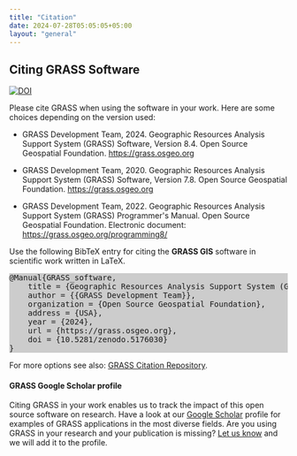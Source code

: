 ```yaml
---
title: "Citation"
date: 2024-07-28T05:05:05+05:00
layout: "general"
---
```


## Citing GRASS Software

[![DOI](https://zenodo.org/badge/DOI/10.5281/zenodo.5176030.svg)](https://doi.org/10.5281/zenodo.5176030)

Please cite GRASS when using the software in your work. Here are some choices
depending on the version used:

- GRASS Development Team, 2024. Geographic Resources Analysis Support System (GRASS)
Software, Version 8.4. Open Source Geospatial Foundation. https://grass.osgeo.org

- GRASS Development Team, 2020. Geographic Resources Analysis Support System (GRASS)
Software, Version 7.8. Open Source Geospatial Foundation. https://grass.osgeo.org

- GRASS Development Team, 2022. Geographic Resources Analysis Support System (GRASS)
Programmer's Manual. Open Source Geospatial Foundation. Electronic document: 
https://grass.osgeo.org/programming8/

<p> Use the following BibTeX entry for citing the <b>GRASS GIS</b> software in
scientific work written in LaTeX.</p>

<pre style="background-color:#CCCCCC">
@Manual{GRASS_software,
    title = {Geographic Resources Analysis Support System (GRASS) Software, Version 8.4},
    author = {{GRASS Development Team}},
    organization = {Open Source Geospatial Foundation},
    address = {USA},
    year = {2024},
    url = {https://grass.osgeo.org},
    doi = {10.5281/zenodo.5176030}
}
</pre>

For more options see also: [GRASS Citation Repository](https://grasswiki.osgeo.org/wiki/GRASS_Citation_Repository).

#### GRASS Google Scholar profile
Citing GRASS in your work enables us to track the impact of this open source software on research.
Have a look at our [Google Scholar](https://scholar.google.com/citations?user=gJ0ZB0cAAAAJ)
profile for examples of GRASS applications in the most diverse fields.
Are you using GRASS in your research and your publication is missing?
[Let us know](https://forms.gle/cDEvMJu7d6nvxLKn9) and we will add it to the profile.
